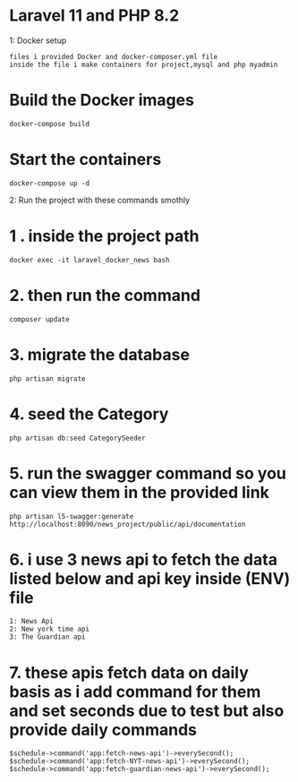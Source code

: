 # Laravel 11 and PHP 8.2

1: Docker setup

    files i provided Docker and docker-composer.yml file
    inside the file i make containers for project,mysql and php myadmin

# Build the Docker images
    docker-compose build

# Start the containers
    docker-compose up -d


2: Run the project with these commands smothly

# 1 . inside the project path
    docker exec -it laravel_docker_news bash

# 2. then run the command
    composer update

# 3. migrate the database
    php artisan migrate

# 4. seed the Category
    php artisan db:seed CategorySeeder

# 5. run the swagger command so you can view them in the provided link 
    php artisan l5-swagger:generate
    http://localhost:8090/news_project/public/api/documentation

# 6. i use 3 news api to fetch the data listed below and api key inside (ENV) file
    1: News Api 
    2: New york time api
    3: The Guardian api

# 7. these apis fetch data on daily basis as i add command for them and set seconds due to test but also provide daily commands
    $schedule->command('app:fetch-news-api')->everySecond();
    $schedule->command('app:fetch-NYT-news-api')->everySecond();
    $schedule->command('app:fetch-guardian-news-api')->everySecond();
